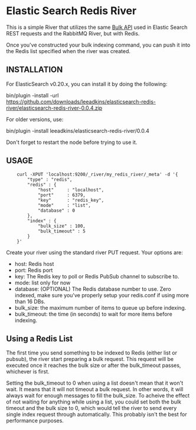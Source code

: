 # Elastic Search Redis River

This is a simple River that utilizes the same [Bulk API](http://www.elasticsearch.org/guide/reference/api/bulk.html) used 
in Elastic Search REST requests and the RabbitMQ River, but
with Redis.

Once you've constructed your bulk indexing command, you can push it into the Redis list specified when the river was created.
 
 
## INSTALLATION

For ElasticSearch v0.20.x, you can install it by doing the following:

bin/plugin -install -url https://github.com/downloads/leeadkins/elasticsearch-redis-river/elasticsearch-redis-river-0.0.4.zip

For older versions, use:

bin/plugin -install leeadkins/elasticsearch-redis-river/0.0.4

Don't forget to restart the node before trying to use it.

## USAGE
	  	curl -XPUT 'localhost:9200/_river/my_redis_river/_meta' -d '{
		    "type" : "redis",
		    "redis" : {
		        "host"     : "localhost", 
		        "port"     : 6379,
		        "key"      : "redis_key",
		        "mode"     : "list",
		        "database" : 0
		    },
		    "index" : {
		        "bulk_size" : 100,
		        "bulk_timeout" : 5
		    }
		}'


Create your river using the standard river PUT request. Your options are:
 - host:         Redis host
 - port:         Redis port
 - key:          The Redis key to poll or Redis PubSub channel to subscribe to.
 - mode:         list only for now
 - database:     (OPTIONAL) The Redis database number to use. Zero indexed, make sure you've properly setup your redis.conf if using more than 16 DBs.
 - bulk_size:    the maximum number of items to queue up before indexing.
 - bulk_timeout: the time (in seconds) to wait for more items before indexing.



## Using a Redis List
The first time you send something to be indexed to Redis (either list or pubsub),
the river start preparing a bulk request. This request will be executed once it
reaches the bulk size or after the bulk_timeout passes, whichever is first.

Setting the bulk_timeout to 0 when using a list doesn't mean that it won't wait.
It means that it will not timeout a bulk request. In other words, it will always
wait for enough messages to fill the bulk_size. To acheive the effect of not waiting for
anything while using a list, you could set both the bulk timeout and the bulk size
to 0, which would tell the river to send every single index request through automatically.
This probably isn't the best for performance purposes.
